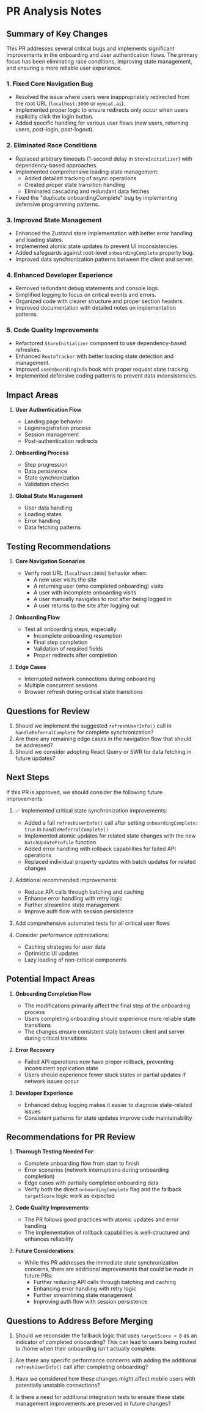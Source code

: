# PR Analysis Notes

## Summary of Key Changes

This PR addresses several critical bugs and implements significant improvements in the onboarding and user authentication flows. The primary focus has been eliminating race conditions, improving state management, and ensuring a more reliable user experience.

### 1. Fixed Core Navigation Bug
- Resolved the issue where users were inappropriately redirected from the root URL (`localhost:3000` or `mymcat.ai`).
- Implemented proper logic to ensure redirects only occur when users explicitly click the login button.
- Added specific handling for various user flows (new users, returning users, post-login, post-logout).

### 2. Eliminated Race Conditions
- Replaced arbitrary timeouts (1-second delay in `StoreInitializer`) with dependency-based approaches.
- Implemented comprehensive loading state management:
  - Added detailed tracking of async operations
  - Created proper state transition handling
  - Eliminated cascading and redundant data fetches
- Fixed the "duplicate onboardingComplete" bug by implementing defensive programming patterns.

### 3. Improved State Management
- Enhanced the Zustand store implementation with better error handling and loading states.
- Implemented atomic state updates to prevent UI inconsistencies.
- Added safeguards against root-level `onboardingComplete` property bug.
- Improved data synchronization patterns between the client and server.

### 4. Enhanced Developer Experience
- Removed redundant debug statements and console logs.
- Simplified logging to focus on critical events and errors.
- Organized code with clearer structure and proper section headers.
- Improved documentation with detailed notes on implementation patterns.

### 5. Code Quality Improvements
- Refactored `StoreInitializer` component to use dependency-based refreshes.
- Enhanced `RouteTracker` with better loading state detection and management.
- Improved `useOnboardingInfo` hook with proper request state tracking.
- Implemented defensive coding patterns to prevent data inconsistencies.

## Impact Areas

1. **User Authentication Flow**
   - Landing page behavior
   - Login/registration process
   - Session management
   - Post-authentication redirects

2. **Onboarding Process**
   - Step progression
   - Data persistence
   - State synchronization
   - Validation checks

3. **Global State Management**
   - User data handling
   - Loading states
   - Error handling
   - Data fetching patterns

## Testing Recommendations

1. **Core Navigation Scenarios**
   - Verify root URL (`localhost:3000`) behavior when:
     - A new user visits the site
     - A returning user (who completed onboarding) visits
     - A user with incomplete onboarding visits
     - A user manually navigates to root after being logged in
     - A user returns to the site after logging out

2. **Onboarding Flow**
   - Test all onboarding steps, especially:
     - Incomplete onboarding resumption
     - Final step completion
     - Validation of required fields
     - Proper redirects after completion

3. **Edge Cases**
   - Interrupted network connections during onboarding
   - Multiple concurrent sessions
   - Browser refresh during critical state transitions

## Questions for Review

1. Should we implement the suggested `refreshUserInfo()` call in `handleReferralComplete` for complete synchronization?
2. Are there any remaining edge cases in the navigation flow that should be addressed?
3. Should we consider adopting React Query or SWR for data fetching in future updates?

## Next Steps

If this PR is approved, we should consider the following future improvements:

1. ✅ Implemented critical state synchronization improvements:
   - Added a full `refreshUserInfo()` call after setting `onboardingComplete: true` in `handleReferralComplete()`
   - Implemented atomic updates for related state changes with the new `batchUpdateProfile` function
   - Added error handling with rollback capabilities for failed API operations
   - Replaced individual property updates with batch updates for related changes

2. Additional recommended improvements:
   - Reduce API calls through batching and caching
   - Enhance error handling with retry logic
   - Further streamline state management
   - Improve auth flow with session persistence

3. Add comprehensive automated tests for all critical user flows

4. Consider performance optimizations:
   - Caching strategies for user data
   - Optimistic UI updates
   - Lazy loading of non-critical components

## Potential Impact Areas

1. **Onboarding Completion Flow**
   - The modifications primarily affect the final step of the onboarding process
   - Users completing onboarding should experience more reliable state transitions
   - The changes ensure consistent state between client and server during critical transitions

2. **Error Recovery**
   - Failed API operations now have proper rollback, preventing inconsistent application state
   - Users should experience fewer stuck states or partial updates if network issues occur

3. **Developer Experience**
   - Enhanced debug logging makes it easier to diagnose state-related issues
   - Consistent patterns for state updates improve code maintainability

## Recommendations for PR Review

1. **Thorough Testing Needed For**:
   - Complete onboarding flow from start to finish
   - Error scenarios (network interruptions during onboarding completion)
   - Edge cases with partially completed onboarding data
   - Verify both the direct `onboardingComplete` flag and the fallback `targetScore` logic work as expected

2. **Code Quality Improvements**:
   - The PR follows good practices with atomic updates and error handling
   - The implementation of rollback capabilities is well-structured and enhances reliability

3. **Future Considerations**:
   - While this PR addresses the immediate state synchronization concerns, there are additional improvements that could be made in future PRs:
     - Further reducing API calls through batching and caching
     - Enhancing error handling with retry logic
     - Further streamlining state management
     - Improving auth flow with session persistence

## Questions to Address Before Merging

1. Should we reconsider the fallback logic that uses `targetScore > 0` as an indicator of completed onboarding? This can lead to users being routed to /home when their onboarding isn't actually complete.

2. Are there any specific performance concerns with adding the additional `refreshUserInfo()` call after completing onboarding?

3. Have we considered how these changes might affect mobile users with potentially unstable connections?

4. Is there a need for additional integration tests to ensure these state management improvements are preserved in future changes?